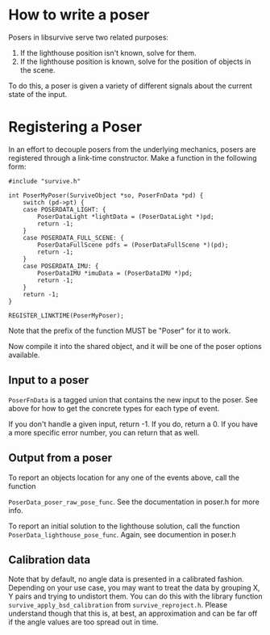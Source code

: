 # How to write a poser

Posers in libsurvive serve two related purposes:

1) If the lighthouse position isn't known, solve for them.
2) If the lighthouse position is known, solve for the position of objects in the scene. 

To do this, a poser is given a variety of different signals about the current state of the input. 

# Registering a Poser

In an effort to decouple posers from the underlying mechanics, posers are registered through a link-time 
constructor. Make a function in the following form:

```
#include "survive.h"

int PoserMyPoser(SurviveObject *so, PoserFnData *pd) {
	switch (pd->pt) {
	case POSERDATA_LIGHT: {
		PoserDataLight *lightData = (PoserDataLight *)pd;
		return -1;
	}
	case POSERDATA_FULL_SCENE: {
	    PoserDataFullScene pdfs = (PoserDataFullScene *)(pd);
		return -1;
	}
	case POSERDATA_IMU: {
		PoserDataIMU *imuData = (PoserDataIMU *)pd;
        return -1;
	}
	return -1;
}

REGISTER_LINKTIME(PoserMyPoser);

```

Note that the prefix of the function MUST be "Poser" for it to work. 

Now compile it into the shared object, and it will be one of the poser options available. 

## Input to a poser

`PoserFnData` is a tagged union that contains the new input to the poser. See above for how to get the concrete
types for each type of event. 

If you don't handle a given input, return -1. If you do, return a 0. If you have a more specific
error number, you can return that as well. 

## Output from a poser

To report an objects location for any one of the events above, call the function

`PoserData_poser_raw_pose_func`. See the documentation in poser.h for more info.

To report an initial solution to the lighthouse solution, call the function `PoserData_lighthouse_pose_func`. Again, 
see documention in poser.h

## Calibration data

Note that by default, no angle data is presented in a calibrated fashion. Depending on your use case, you
may want to treat the data by grouping X, Y pairs and trying to undistort them. You can do this with the library
function `survive_apply_bsd_calibration` from `survive_reproject.h`. Please understand though that this is, at best, an 
approximation and can be far off if the angle values are too spread out in time. 

